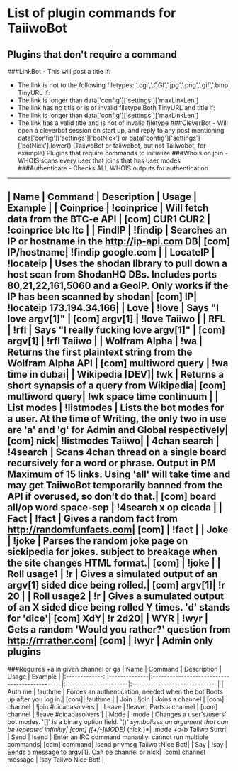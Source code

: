 List of plugin commands for TaiiwoBot
=====================================
Plugins that don't require a command
------------------------------------
###LinkBot - This will post a title if:
- The link is not to the following filetypes: '.cgi','.CGI','.jpg','.png','.gif','.bmp'
TinyURL if:
- The link is longer than data['config']['settings']['maxLinkLen']
- The link has no title or is of invalid filetype
Both TinyURL and title if:
- The link is longer than data['config']['settings']['maxLinkLen']
- The link has a valid title and is not of invalid filetype
###CleverBot - Will open a cleverbot session on start up, and reply to any post mentioning
data['config']['settings']['botNick'] or data['config']['settings']['botNick'].lower()
(TaiiwoBot or taiiwobot, but not Taiiwobot, for example)
Plugins that require commands to initialize
###Whois on join - WHOIS scans every user that joins that has user modes
###Authenticate - Checks ALL WHOIS outputs for authentication
-------------------------------------------
| Name    	| Command	| Description					| Usage			| Example 			|
| Coinprice	| !coinprice	| Will fetch data from the BTC-e API		| [com] CUR1 CUR2	| !coinprice btc ltc		|
| FindIP	| !findip	| Searches an IP or hostname in the http://ip-api.com DB| [com] IP/hostname| !findip google.com		|
| LocateIP	| !locateip	| Uses the shodan library to  pull down a host scan from ShodanHQ DBs. Includes ports 80,21,22,161,5060 and a GeoIP. Only works if the IP has been scanned by shodan| [com] IP| !locateip 173.194.34.166|
| Love 		| !love		| Says "I love argv[1]"				| [com] argv[1]		| !love Taiiwo			|
| RFL		| !rfl		| Says "I really fucking love argv[1]"		| [com] argv[1]		| !rfl Taiiwo			|
| Wolfram Alpha	| !wa		| Returns the first plaintext string from the Wolfram Alpha API	| [com] multiword query	| !wa time in dubai|
| Wikipedia [DEV]| !wk		| Returns a short synapsis of a query from Wikipedia| [com] multiword query| !wk space time continuum	|
| List modes	| !listmodes	| Lists the bot modes for a user. At the time of Writing, the only two in use are 'a' and 'g' for Admin and Global respectively| [com] nick| !listmodes Taiiwo|
| 4chan search	| !4search	| Scans 4chan thread on a single board recursively for a word or phrase. Output in PM Maximum of 15 links. Using 'all' will take time and may get TaiiwoBot temporarily banned from the API if overused, so don't do that.| [com] board all/op word space-sep | !4search x op cicada |
| Fact		| !fact		| Gives a random fact from http://randomfunfacts.com| [com]		| !fact				|
| Joke		| !joke		| Parses the random joke page on sickipedia for jokes. subject to breakage when the site changes HTML format.| [com] | !joke	|
| Roll usage1	| !r		| Gives a simulated output of an argv[1] sided dice being rolled.| [com] argv[1]| !r 20			|
| Roll usage2	| !r		| Gives a sumulated output of an X sided dice being rolled Y times. 'd' stands for 'dice'| [com] XdY| !r 2d20|
| WYR	    	| !wyr		| Gets a random 'Would you rather?' question from http://rrrather.com| [com] | !wyr			|
Admin only plugins
------------------
###Requires +a in given channel or ga
| Name		| Command	| Description					| Usage			| Example 			|
|:-------------:|:--------------|:----------------------------------------------|:----------------------|:------------------------------|
| Auth me	| !authme	| Forces an authentication, needed when the bot Boots up after you log in.| [com]| !authme		|
| Join		| !join		| Joins a channel				| [com] channel		| !join #cicadasolvers		|
| Leave		| !leave	| Parts a channel				| [com] channel		| !leave #cicadasolvers		|
| Mode		| !mode		| Changes a user's/users' bot modes. '[]' is a binary option field. '()*' symbolises an argument that can be repeated infinitly| [com] ([+/-]MODE)* (nick )*| !mode +o-b Taiiwo Surtri|
| Send		| !send		| Enter an IRC command manaully. cannot run multiple commands| [com] command| !send privmsg Taiiwo :Nice Bot!|
| Say		| !say		| Sends a message to argv[1]. Can be channel or nick| [com] channel message | !say Taiiwo Nice Bot!	|

